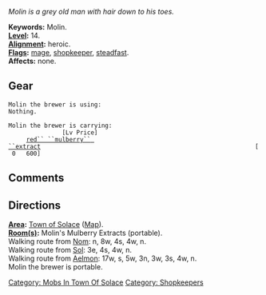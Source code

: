 *Molin is a grey old man with hair down to his toes.*

**Keywords:** Molin.  
**[Level](Level "wikilink"):** 14.  
**[Alignment](Alignment "wikilink"):** heroic.  
**[Flags](:Category:_Mob_Types "wikilink"):**
[mage](Spellcasting_Mobs "wikilink"),
[shopkeeper](:Category:_Shopkeepers "wikilink"),
[steadfast](Sentinel_Mobs "wikilink").  
**Affects:** none.  

## Gear

`Molin the brewer is using:`  
`Nothing.`

`Molin the brewer is carrying:                                                        [Lv Price]`  
`     `[`red`` ``mulberry`` ``extract`](Red_Mulberry_Extract "wikilink")`                                                            [ 0   600]`

## Comments

## Directions

**[Area](:Category:_Areas "wikilink"):** [Town of
Solace](:Category:_Town_Of_Solace "wikilink")
([Map](Town_Of_Solace_Map "wikilink")).  
**[Room(s)](:Category:_Rooms "wikilink"):** Molin's Mulberry Extracts
(portable).  
Walking route from [Nom](Nom "wikilink"): n, 8w, 4s, 4w, n.  
Walking route from [Sol](Sol "wikilink"): 3e, 4s, 4w, n.  
Walking route from [Aelmon](Aelmon "wikilink"): 17w, s, 5w, 3n, 3w, 3s,
4w, n.  
Molin the brewer is portable.  

[Category: Mobs In Town Of
Solace](Category:_Mobs_In_Town_Of_Solace "wikilink") [Category:
Shopkeepers](Category:_Shopkeepers "wikilink")
